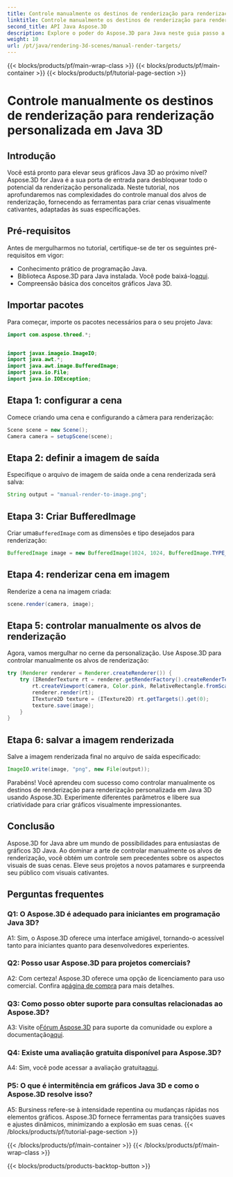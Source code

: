 ```yaml
---
title: Controle manualmente os destinos de renderização para renderização personalizada em Java 3D
linktitle: Controle manualmente os destinos de renderização para renderização personalizada em Java 3D
second_title: API Java Aspose.3D
description: Explore o poder do Aspose.3D para Java neste guia passo a passo. Controle manualmente os alvos de renderização para obter impressionantes gráficos Java 3D personalizados.
weight: 10
url: /pt/java/rendering-3d-scenes/manual-render-targets/
---
```


{{< blocks/products/pf/main-wrap-class >}}
{{< blocks/products/pf/main-container >}}
{{< blocks/products/pf/tutorial-page-section >}}

# Controle manualmente os destinos de renderização para renderização personalizada em Java 3D

## Introdução

Você está pronto para elevar seus gráficos Java 3D ao próximo nível? Aspose.3D for Java é a sua porta de entrada para desbloquear todo o potencial da renderização personalizada. Neste tutorial, nos aprofundaremos nas complexidades do controle manual dos alvos de renderização, fornecendo as ferramentas para criar cenas visualmente cativantes, adaptadas às suas especificações.

## Pré-requisitos

Antes de mergulharmos no tutorial, certifique-se de ter os seguintes pré-requisitos em vigor:

- Conhecimento prático de programação Java.
-  Biblioteca Aspose.3D para Java instalada. Você pode baixá-lo[aqui](https://releases.aspose.com/3d/java/).
- Compreensão básica dos conceitos gráficos Java 3D.

## Importar pacotes

Para começar, importe os pacotes necessários para o seu projeto Java:

```java
import com.aspose.threed.*;


import javax.imageio.ImageIO;
import java.awt.*;
import java.awt.image.BufferedImage;
import java.io.File;
import java.io.IOException;
```

## Etapa 1: configurar a cena

Comece criando uma cena e configurando a câmera para renderização:

```java
Scene scene = new Scene();
Camera camera = setupScene(scene);
```

## Etapa 2: definir a imagem de saída

Especifique o arquivo de imagem de saída onde a cena renderizada será salva:

```java
String output = "manual-render-to-image.png";
```

## Etapa 3: Criar BufferedImage

 Criar uma`BufferedImage` com as dimensões e tipo desejados para renderização:

```java
BufferedImage image = new BufferedImage(1024, 1024, BufferedImage.TYPE_3BYTE_BGR);
```

## Etapa 4: renderizar cena em imagem

Renderize a cena na imagem criada:

```java
scene.render(camera, image);
```

## Etapa 5: controlar manualmente os alvos de renderização

Agora, vamos mergulhar no cerne da personalização. Use Aspose.3D para controlar manualmente os alvos de renderização:

```java
try (Renderer renderer = Renderer.createRenderer()) {
    try (IRenderTexture rt = renderer.getRenderFactory().createRenderTexture(new RenderParameters(), 1, image.getWidth(), image.getHeight())) {
        rt.createViewport(camera, Color.pink, RelativeRectangle.fromScale(0, 0, 1, 1));
        renderer.render(rt);
        ITexture2D texture = (ITexture2D) rt.getTargets().get(0);
        texture.save(image);
    }
}
```

## Etapa 6: salvar a imagem renderizada

Salve a imagem renderizada final no arquivo de saída especificado:

```java
ImageIO.write(image, "png", new File(output));
```

Parabéns! Você aprendeu com sucesso como controlar manualmente os destinos de renderização para renderização personalizada em Java 3D usando Aspose.3D. Experimente diferentes parâmetros e libere sua criatividade para criar gráficos visualmente impressionantes.

## Conclusão

Aspose.3D for Java abre um mundo de possibilidades para entusiastas de gráficos 3D Java. Ao dominar a arte de controlar manualmente os alvos de renderização, você obtém um controle sem precedentes sobre os aspectos visuais de suas cenas. Eleve seus projetos a novos patamares e surpreenda seu público com visuais cativantes.

## Perguntas frequentes

### Q1: O Aspose.3D é adequado para iniciantes em programação Java 3D?

A1: Sim, o Aspose.3D oferece uma interface amigável, tornando-o acessível tanto para iniciantes quanto para desenvolvedores experientes.

### Q2: Posso usar Aspose.3D para projetos comerciais?

 A2: Com certeza! Aspose.3D oferece uma opção de licenciamento para uso comercial. Confira a[página de compra](https://purchase.aspose.com/buy) para mais detalhes.

### Q3: Como posso obter suporte para consultas relacionadas ao Aspose.3D?

 A3: Visite o[Fórum Aspose.3D](https://forum.aspose.com/c/3d/18) para suporte da comunidade ou explore a documentação[aqui](https://reference.aspose.com/3d/java/).

### Q4: Existe uma avaliação gratuita disponível para Aspose.3D?

 A4: Sim, você pode acessar a avaliação gratuita[aqui](https://releases.aspose.com/).

### P5: O que é intermitência em gráficos Java 3D e como o Aspose.3D resolve isso?

A5: Bursiness refere-se à intensidade repentina ou mudanças rápidas nos elementos gráficos. Aspose.3D fornece ferramentas para transições suaves e ajustes dinâmicos, minimizando a explosão em suas cenas.
{{< /blocks/products/pf/tutorial-page-section >}}

{{< /blocks/products/pf/main-container >}}
{{< /blocks/products/pf/main-wrap-class >}}

{{< blocks/products/products-backtop-button >}}
